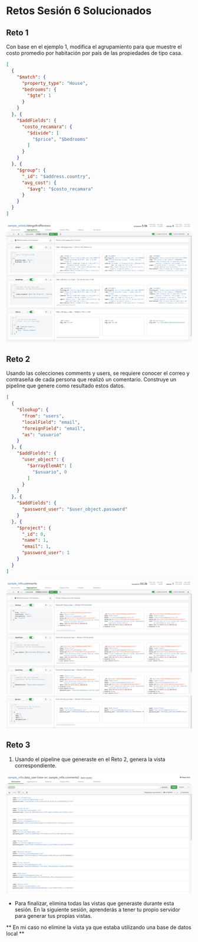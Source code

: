 # Retos Sesión 6 Solucionados

## Reto 1

Con base en el ejemplo 1, modifica el agrupamiento para que muestre el costo promedio por habitación por país de las propiedades de tipo casa.

```json
[
  {
    "$match": {
      "property_type": "House", 
      "bedrooms": {
        "$gte": 1
      }
    }
  }, {
    "$addFields": {
      "costo_recamara": {
        "$divide": [
          "$price", "$bedrooms"
        ]
      }
    }
  }, {
    "$group": {
      "_id": "$address.country", 
      "avg_cost": {
        "$avg": "$costo_recamara"
      }
    }
  }
]
```

![consulta1](./img/reto01_1.png)

## Reto 2

Usando las colecciones comments y users, se requiere conocer el correo y contraseña de cada persona que realizó un comentario. Construye un pipeline que genere como resultado estos datos.

```json
[
  {
    "$lookup": {
      "from": "users", 
      "localField": "email", 
      "foreignField": "email", 
      "as": "usuario"
    }
  }, {
    "$addFields": {
      "user_object": {
        "$arrayElemAt": [
          "$usuario", 0
        ]
      }
    }
  }, {
    "$addFields": {
      "password_user": "$user_object.password"
    }
  }, {
    "$project": {
      "_id": 0, 
      "name": 1, 
      "email": 1, 
      "password_user": 1
    }
  }
]
```

![consulta1](./img/reto02_2.png)
![consulta1](./img/reto02_1.png)

## Reto 3

1. Usando el pipeline que generaste en el Reto 2, genera la vista correspondiente.

![consulta1](./img/reto03_1.png)

- Para finalizar, elimina todas las vistas que generaste durante esta sesión. En la siguiente sesión, aprenderás a tener tu propio servidor para generar tus propias vistas.

** En mi caso no elimine la vista ya que estaba utilizando una base de datos local **
